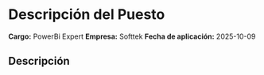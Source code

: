 # Descripción del Puesto

**Cargo:** PowerBi Expert
**Empresa:** Softtek
**Fecha de aplicación:** 2025-10-09

## Descripción


